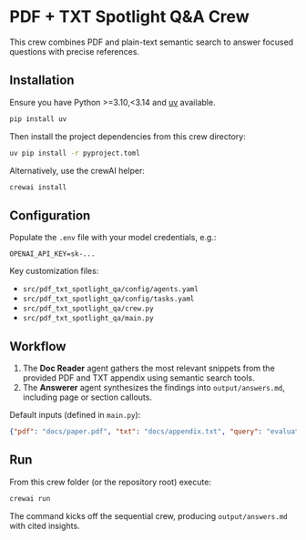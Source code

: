 # PDF + TXT Spotlight Q&A Crew

This crew combines PDF and plain-text semantic search to answer focused questions with precise references.

## Installation

Ensure you have Python >=3.10,<3.14 and [uv](https://docs.astral.sh/uv/) available.

```bash
pip install uv
```

Then install the project dependencies from this crew directory:

```bash
uv pip install -r pyproject.toml
```

Alternatively, use the crewAI helper:

```bash
crewai install
```

## Configuration

Populate the `.env` file with your model credentials, e.g.:

```
OPENAI_API_KEY=sk-...
```

Key customization files:

- `src/pdf_txt_spotlight_qa/config/agents.yaml`
- `src/pdf_txt_spotlight_qa/config/tasks.yaml`
- `src/pdf_txt_spotlight_qa/crew.py`
- `src/pdf_txt_spotlight_qa/main.py`

## Workflow

1. The **Doc Reader** agent gathers the most relevant snippets from the provided PDF and TXT appendix using semantic search tools.
2. The **Answerer** agent synthesizes the findings into `output/answers.md`, including page or section callouts.

Default inputs (defined in `main.py`):

```json
{"pdf": "docs/paper.pdf", "txt": "docs/appendix.txt", "query": "evaluation metrics"}
```

## Run

From this crew folder (or the repository root) execute:

```bash
crewai run
```

The command kicks off the sequential crew, producing `output/answers.md` with cited insights.
